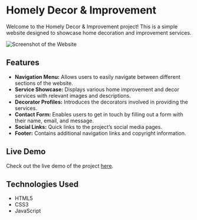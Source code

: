 # Homely Decor & Improvement

Welcome to the Homely Decor & Improvement project! This is a simple website designed to showcase home decoration and improvement services. 

![Screenshot of the Website](./path-to-your-screenshot.png)

## Features

- **Navigation Menu:** Allows users to easily navigate between different sections of the website.
- **Service Showcase:** Displays various home improvement and decor services with relevant images and descriptions.
- **Decorator Profiles:** Introduces the decorators involved in providing the services.
- **Contact Form:** Enables users to get in touch by filling out a form with their name, email, and message.
- **Social Links:** Quick links to the project’s social media pages.
- **Footer:** Contains additional navigation links and copyright information.

## Live Demo

Check out the live demo of the project [here](https://webdevvenus.github.io/home-decoration/).

## Technologies Used

- HTML5
- CSS3
- JavaScript


